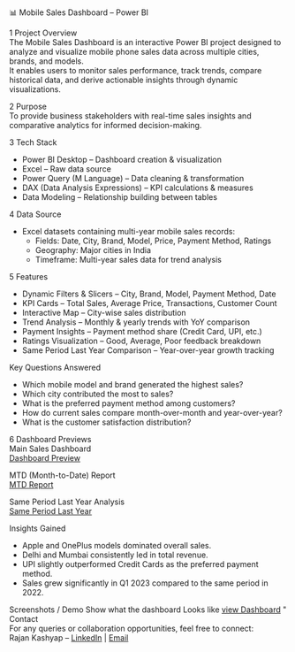 📊 Mobile Sales Dashboard – Power BI  

1 Project Overview  
The Mobile Sales Dashboard is an interactive Power BI project designed to analyze and visualize mobile phone sales data across multiple cities, brands, and models.  
It enables users to monitor sales performance, track trends, compare historical data, and derive actionable insights through dynamic visualizations.  

2 Purpose  
To provide business stakeholders with real-time sales insights and comparative analytics for informed decision-making.  

3 Tech Stack  
- Power BI Desktop – Dashboard creation & visualization  
- Excel – Raw data source  
- Power Query (M Language) – Data cleaning & transformation  
- DAX (Data Analysis Expressions) – KPI calculations & measures  
- Data Modeling – Relationship building between tables  

4 Data Source  
- Excel datasets containing multi-year mobile sales records:  
  - Fields: Date, City, Brand, Model, Price, Payment Method, Ratings  
  - Geography: Major cities in India  
  - Timeframe: Multi-year sales data for trend analysis  

5 Features  
- Dynamic Filters & Slicers – City, Brand, Model, Payment Method, Date  
- KPI Cards – Total Sales, Average Price, Transactions, Customer Count  
- Interactive Map – City-wise sales distribution  
- Trend Analysis – Monthly & yearly trends with YoY comparison  
- Payment Insights – Payment method share (Credit Card, UPI, etc.)  
- Ratings Visualization – Good, Average, Poor feedback breakdown  
- Same Period Last Year Comparison – Year-over-year growth tracking  

Key Questions Answered  
- Which mobile model and brand generated the highest sales?  
- Which city contributed the most to sales?  
- What is the preferred payment method among customers?  
- How do current sales compare month-over-month and year-over-year?  
- What is the customer satisfaction distribution?  

6 Dashboard Previews  
Main Sales Dashboard  
[Dashboard Preview](Mobile%20Sales%20Dashboard.png)  

MTD (Month-to-Date) Report  
[MTD Report](MTD%20report.png)  

Same Period Last Year Analysis  
[Same Period Last Year](Same%20Period%20Last%20Year.png)  

Insights Gained  
- Apple and OnePlus models dominated overall sales.  
- Delhi and Mumbai consistently led in total revenue.  
- UPI slightly outperformed Credit Cards as the preferred payment method.  
- Sales grew significantly in Q1 2023 compared to the same period in 2022.

Screenshots / Demo 
Show what the dashboard Looks like <a href="https://github.com/Royalkashyap/Mobile-Sales-Dashboard-/blob/main/Mobile%20Sales%20Dashboard%20(2).png">view Dashboard</a>
"
Contact  
For any queries or collaboration opportunities, feel free to connect:  
Rajan Kashyap – [LinkedIn](linkedin.com/in/rajan-kashyap-ab7ba333b) | [Email](rajankashyaplucky@gmail.com)  
